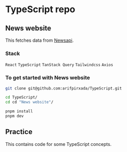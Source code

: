# TypeScript repo

## News website

This fetches data from [Newsapi](https://newsapi.org/).

### Stack

`React` `TypeScript` `TanStack Query` `Tailwindcss` `Axios`

### To get started with News website

```bash
git clone git@github.com:arifpirxada/TypeScript.git
```

```bash
cd TypeScript/
cd cd "News website"/
```

```bash
pnpm install
pnpm dev
```

## Practice

This contains code for some TypeScript concepts.